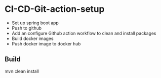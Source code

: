# CI-CD-Git-action-setup

* Set up spring boot app
* Push to github
* Add an configure Github action workflow to clean and install packages
* Build docker images
* Push docker image to docker hub


## Build 
mvn clean install
